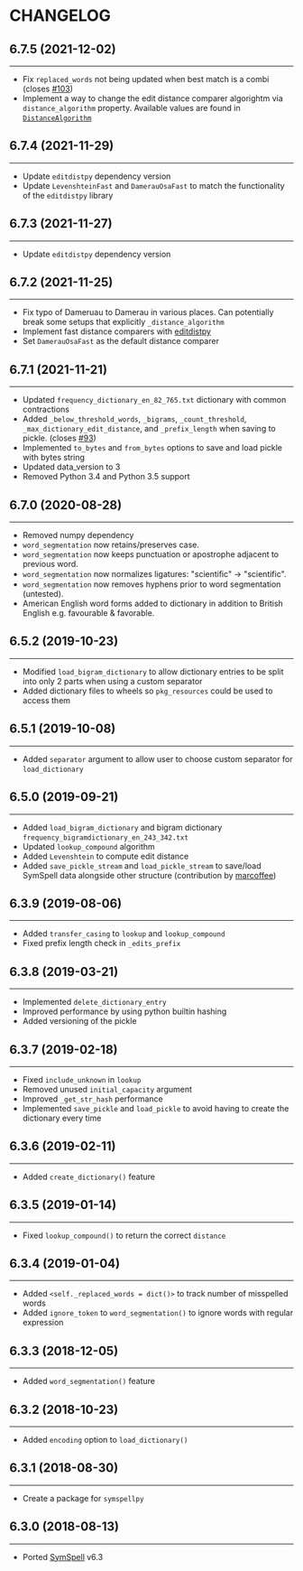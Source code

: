 CHANGELOG <br>
==============

## 6.7.5 (2021-12-02)
---------------------
- Fix `replaced_words` not being updated when best match is a combi (closes [#103](https://github.com/mammothb/symspellpy/issues/103))
- Implement a way to change the edit distance comparer algorightm via `distance_algorithm` property. Available values are found in [`DistanceAlgorithm`](https://symspellpy.readthedocs.io/en/latest/api/editdistance.html#symspellpy.editdistance.DistanceAlgorithm)

## 6.7.4 (2021-11-29)
---------------------
- Update `editdistpy` dependency version
- Update `LevenshteinFast` and `DamerauOsaFast` to match the functionality of the `editdistpy` library

## 6.7.3 (2021-11-27)
---------------------
- Update `editdistpy` dependency version

## 6.7.2 (2021-11-25)
---------------------
- Fix typo of Dameruau to Damerau in various places. Can potentially break some setups that explicitly `_distance_algorithm`
- Implement fast distance comparers with [editdistpy](https://github.com/mammothb/editdistpy)
- Set `DamerauOsaFast` as the default distance comparer

## 6.7.1 (2021-11-21)
---------------------
- Updated `frequency_dictionary_en_82_765.txt` dictionary with common contractions
- Added `_below_threshold_words`, `_bigrams`, `_count_threshold`, `_max_dictionary_edit_distance`, and `_prefix_length` when saving to pickle. (closes [#93](https://github.com/mammothb/symspellpy/issues/93))
- Implemented `to_bytes` and `from_bytes` options to save and load pickle with bytes string
- Updated data_version to 3
- Removed Python 3.4 and Python 3.5 support

## 6.7.0 (2020-08-28)
---------------------
- Removed numpy dependency
- `word_segmentation` now retains/preserves case.
- `word_segmentation` now keeps punctuation or apostrophe adjacent to previous
word.
- `word_segmentation` now normalizes ligatures: "scientiﬁc" -> "scientific".
- `word_segmentation` now removes hyphens prior to word segmentation
(untested).
- American English word forms added to dictionary in addition to British
English e.g. favourable & favorable.

## 6.5.2 (2019-10-23)
---------------------
- Modified `load_bigram_dictionary` to allow dictionary entries to be split
into only 2 parts when using a custom separator
- Added dictionary files to wheels so `pkg_resources` could be used to access
them

## 6.5.1 (2019-10-08)
---------------------
- Added `separator` argument to allow user to choose custom separator for `load_dictionary`

## 6.5.0 (2019-09-21)
---------------------
- Added `load_bigram_dictionary` and bigram dictionary `frequency_bigramdictionary_en_243_342.txt`
- Updated `lookup_compound` algorithm
- Added `Levenshtein` to compute edit distance
- Added `save_pickle_stream` and `load_pickle_stream` to save/load SymSpell data alongside other structure (contribution by [marcoffee](https://github.com/marcoffee))

## 6.3.9 (2019-08-06)
---------------------
- Added `transfer_casing` to `lookup` and `lookup_compound`
- Fixed prefix length check in `_edits_prefix`

## 6.3.8 (2019-03-21)
---------------------
- Implemented `delete_dictionary_entry`
- Improved performance by using python builtin hashing
- Added versioning of the pickle

## 6.3.7 (2019-02-18)
---------------------
- Fixed `include_unknown` in `lookup`
- Removed unused `initial_capacity` argument
- Improved `_get_str_hash` performance
- Implemented `save_pickle` and `load_pickle` to avoid having to create the
dictionary every time

## 6.3.6 (2019-02-11)
---------------------
- Added `create_dictionary()` feature

## 6.3.5 (2019-01-14)
---------------------
- Fixed `lookup_compound()` to return the correct `distance`

## 6.3.4 (2019-01-04)
---------------------
- Added `<self._replaced_words = dict()>` to track number of misspelled words
- Added `ignore_token` to `word_segmentation()` to ignore words with regular expression

## 6.3.3 (2018-12-05)
---------------------
- Added `word_segmentation()` feature

## 6.3.2 (2018-10-23)
---------------------
- Added `encoding` option to `load_dictionary()`

## 6.3.1 (2018-08-30)
---------------------
- Create a package for `symspellpy`

## 6.3.0 (2018-08-13)
---------------------
- Ported [SymSpell](https://github.com/wolfgarbe/SymSpell) v6.3
